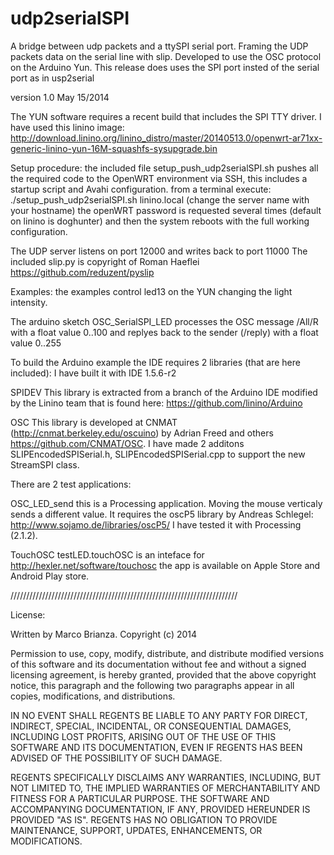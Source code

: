 udp2serialSPI
=============

A bridge between udp packets and a ttySPI serial port.
Framing the UDP packets data on the serial line with slip. 
Developed to use the OSC protocol on the Arduino Yun.
This release does uses the SPI port insted of the serial port as in usp2serial

version 1.0  May 15/2014

The YUN software requires a recent build that includes the SPI TTY driver.
I have used this linino image:
http://download.linino.org/linino_distro/master/20140513.0/openwrt-ar71xx-generic-linino-yun-16M-squashfs-sysupgrade.bin


Setup procedure:
the included file setup_push_udp2serialSPI.sh
pushes all the required code to the OpenWRT environment via SSH,
this includes a startup script and Avahi configuration.
from a terminal execute: 
./setup_push_udp2serialSPI.sh linino.local
(change the server name with your hostname)
the openWRT password is requested several times (default on linino is doghunter) and then the system reboots with the full working configuration.

The UDP server listens on port 12000 and writes back to port 11000
The included slip.py is copyright of Roman Haeflei https://github.com/reduzent/pyslip


Examples:
the examples control led13 on the YUN changing the light intensity.

The arduino sketch OSC_SerialSPI_LED processes the OSC message /All/R with a float value 0..100
and replyes back to the sender (/reply) with a float value 0..255

To build the Arduino example the IDE requires 2 libraries (that are here included):
I have built it with IDE 1.5.6-r2

SPIDEV
This library is extracted from a branch of the Arduino IDE modified by the Linino team
that is found here: https://github.com/linino/Arduino


OSC 
This library is developed at CNMAT (http://cnmat.berkeley.edu/oscuino)
by Adrian Freed and others https://github.com/CNMAT/OSC.
I have made 2 additons SLIPEncodedSPISerial.h, SLIPEncodedSPISerial.cpp to support the new StreamSPI class.


There are 2 test applications:

OSC_LED_send
this is a Processing application. Moving the mouse verticaly sends a different value.
It requires the oscP5 library by Andreas Schlegel: http://www.sojamo.de/libraries/oscP5/
I have tested it with Processing (2.1.2).

TouchOSC 
testLED.touchOSC is an inteface for http://hexler.net/software/touchosc
the app is available on Apple Store and Android Play store.

////////////////////////////////////////////////////////////////////////


License:

Written by Marco Brianza. Copyright (c) 2014

Permission to use, copy, modify, distribute, and distribute modified versions
of this software and its documentation without fee and without a signed
licensing agreement, is hereby granted, provided that the above copyright
notice, this paragraph and the following two paragraphs appear in all copies,
modifications, and distributions.
 
IN NO EVENT SHALL REGENTS BE LIABLE TO ANY PARTY FOR DIRECT, INDIRECT,
SPECIAL, INCIDENTAL, OR CONSEQUENTIAL DAMAGES, INCLUDING LOST PROFITS, ARISING
OUT OF THE USE OF THIS SOFTWARE AND ITS DOCUMENTATION, EVEN IF REGENTS HAS
BEEN ADVISED OF THE POSSIBILITY OF SUCH DAMAGE.
 
REGENTS SPECIFICALLY DISCLAIMS ANY WARRANTIES, INCLUDING, BUT NOT LIMITED TO,
THE IMPLIED WARRANTIES OF MERCHANTABILITY AND FITNESS FOR A PARTICULAR
PURPOSE. THE SOFTWARE AND ACCOMPANYING DOCUMENTATION, IF ANY, PROVIDED
HEREUNDER IS PROVIDED "AS IS". REGENTS HAS NO OBLIGATION TO PROVIDE
MAINTENANCE, SUPPORT, UPDATES, ENHANCEMENTS, OR MODIFICATIONS.

